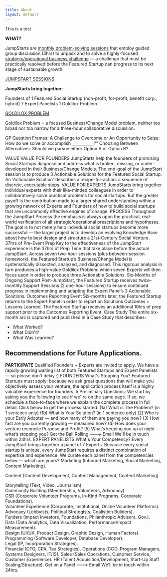 ```yaml
---
title: About
layout: default
---
```

This is a test

**WHAT?**

JumpStarts are <u>monthly problem-solving sessions</u> that employ guided group discussion (3hrs) to unpack and to solve a highly-focused <u>strategic/operational business challenge</u> — a challenge that must be practically resolved before the Featured Startup can progress to its next stage of sustainable growth.

<u>JUMPSTART SESSIONS</u>

**JumpStarts bring together**:

Founders of 1 Featured Social Startup (non-profit, for-profit, benefit corp., hybrid)
7 Expert Panelists
1 Goldilox Problem

<u>GOLDILOX PROBLEM</u>

Goldilox Problem = a focused Business/Change Model problem, neither too broad nor too narrow for a three-hour collaborative discussion.

GP Question Frames:
A Challenge to Overcome or An Opportunity to Seize: How do we solve or accomplish ___________?”
Choosing Between Alternatives: Should we pursue either Option A or Option B?

VALUE VALUE FOR FOUNDERS JumpStarts help the founders of promising Social Startups diagnose and address what is broken, missing, or under-developed in their Business/Change Models. The end-goal of the JumpStart session is to produce 3 Actionable Solutions for the Featured Social Startup. An 'Actionable Solution' describes a recipe-for-action: a sequence of discrete, executable steps. VALUE FOR EXPERTS JumpStarts bring together individual experts with their like-minded colleagues in order to collaboratively solve practical problems for social startups. But the greater payoff is the contribution made to a larger shared understanding within a growing network of Experts and Founders of how to build social startups that are uncommonly effective engines of change. PROCESS Throughout the JumpStart Process the emphasis is always upon the practical, real-world verification of all strategic/operational prescriptions and hypotheses. The goal is to not merely help individual social startups become more successful — the larger project is to develop an evolving Knowledge Base about how to best design and structure a 21st-Century Social Venture. 37hrs of Pre-Event Prep Key to the effectiveness of the JumpStart experience is the 37hrs of Prep Time that take place before the actual JumpStart. Across seven two-hour sessions (plus between-session homework), the Featured Startup’s Business/Change Model is systematically dissected, analyzed, and diagnosed. This rigorous analysis in turn produces a high-value Goldilox Problem: which seven Experts will then focus upon in order to produce three Actionable Solutions. Six-Months of Ongoing Support Post-JumpStart, the Featured Startup receives twice-monthly Support Sessions (2 one-hour sessions) to ensure continued progress in implementing and adapting the Expert Panel’s 3 Actionable Solutions. Outcomes Reporting Event Six-months later, the Featured Startup returns to the Expert Panel in order to report on Solutions Outcomes + Lessons Learned. The Featured Startup receives an additional 10hrs of prep support prior to the Outcomes Reporting Event. Case Study The entire six-month arc is captured and published in a Case Study that describes:

- What Worked?
- What Didn't?
- What Was Learned?

## Recommendations for Future Applications.

**PARTICIPATE** Qualified Founders + Experts are invited to apply. We have a rapidly growing waiting list of both Featured Startups and Expert Panelists — so please don't delay :) FOUNDERS What's Stopping You? Featured Startups must apply: because we ask great questions that will make you objectively assess your venture, the application process itself is a highly valuable experience for founders. 5 Preliminary Questions: We start by asking you the following to see if we''re on the same page. If so, we schedule a face-to-face where we explain the complete process in full detail. Click below to get the process started. (1a) What is The Problem? (in 1 sentence only) (1b) What is Your Solution? (in 1 sentence only) (2) Who is your Early Adopter — and how many of them are paying you now? (3) How fast are you currently growing — measured how? (4) How does your venture reconcile Purpose and Profit? (5) What’s keeping you up at night — what’s stopping you? Get the Ball Rolling ---> Email We'll be in touch within 24hrs. EXPERT PANELISTS What's Your Competency? Every JumpStart brings together a panel of 7 Experts. Because every social startup is unique, every JumpStart requires a distinct combination of expertise and experience. We curate each panel from the competencies below — which are yours? Marketing (Inbound Marketing, Social Marketing, Content Marketing).

Content (Content Development, Content Management, Content Marketing).

Storytelling (Text, Video, Journalism).  
Community Building (Membership, Volunteers, Advocacy).  
CSR (Corporate Volunteer Programs, In-Kind Programs, Corporate Foundations).  
Volunteer Experience (Corporate, Institutional, Online Volunteer Platforms).  
Advocacy (Lobbyists, Political Strategists, Coalistion Builders).  
Funders (Impact Investors, Foundations, Philanthropic Advisors, Gov.).  
Data (Data Analytics, Data Visualization, Performance/Impact Measurement).  
Design (UI/UX, Product Design, Graphic Design, Human Factors).  
Programming (Software Developer, Database Developer).  
Legal (IP, Incorporation Strategies).  
Financial (CFO, CPA, Tax Strategies).
Operations (COO, Program Managers, Systems Designers, IT/IS).
Sales (Sales Operations, Customer Service, Customer Experience).
HR (Talent Acquisition/Development, Start-Up Staff Scaling/Structure).
Get on a Panel ---> Email We'll be in touch within 24hrs.